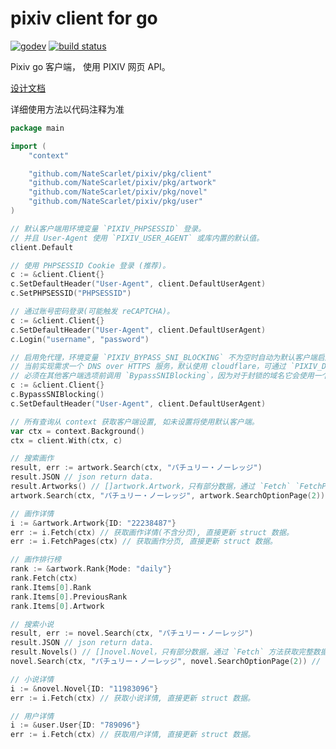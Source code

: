 # pixiv client for go

[![godev](https://img.shields.io/static/v1?label=godev&message=reference&color=00add8)](https://pkg.go.dev/github.com/NateScarlet/pixiv/pkg)
[![build status](https://github.com/NateScarlet/pixiv/workflows/Go/badge.svg)](https://github.com/NateScarlet/pixiv/actions)

Pixiv go 客户端， 使用 PIXIV 网页 API。

[设计文档](https://natescarlet.github.io/pixiv/)

详细使用方法以代码注释为准

```go
package main

import (
    "context"

    "github.com/NateScarlet/pixiv/pkg/client"
    "github.com/NateScarlet/pixiv/pkg/artwork"
    "github.com/NateScarlet/pixiv/pkg/novel"
    "github.com/NateScarlet/pixiv/pkg/user"
)

// 默认客户端用环境变量 `PIXIV_PHPSESSID` 登录。
// 并且 User-Agent 使用 `PIXIV_USER_AGENT` 或库内置的默认值。
client.Default

// 使用 PHPSESSID Cookie 登录 (推荐)。
c := &client.Client{}
c.SetDefaultHeader("User-Agent", client.DefaultUserAgent)
c.SetPHPSESSID("PHPSESSID")

// 通过账号密码登录(可能触发 reCAPTCHA)。
c := &client.Client{}
c.SetDefaultHeader("User-Agent", client.DefaultUserAgent)
c.Login("username", "password")

// 启用免代理，环境变量 `PIXIV_BYPASS_SNI_BLOCKING` 不为空时自动为默认客户端启用免代理。
// 当前实现需求一个 DNS over HTTPS 服务，默认使用 cloudflare，可通过 `PIXIV_DNS_QUERY_URL` 环境变量设置。
// 必须在其他客户端选项前调用 `BypassSNIBlocking`，因为对于封锁的域名它会使用一个更改过的 Transport 进行请求，无视在它之前进行的的设置。
c := &client.Client{}
c.BypassSNIBlocking()
c.SetDefaultHeader("User-Agent", client.DefaultUserAgent)

// 所有查询从 context 获取客户端设置, 如未设置将使用默认客户端。
var ctx = context.Background()
ctx = client.With(ctx, c)

// 搜索画作
result, err := artwork.Search(ctx, "パチュリー・ノーレッジ")
result.JSON // json return data.
result.Artworks() // []artwork.Artwork，只有部分数据，通过 `Fetch` `FetchPages` 方法获取完整数据。
artwork.Search(ctx, "パチュリー・ノーレッジ", artwork.SearchOptionPage(2)) // 获取第二页

// 画作详情
i := &artwork.Artwork{ID: "22238487"}
err := i.Fetch(ctx) // 获取画作详情(不含分页), 直接更新 struct 数据。
err := i.FetchPages(ctx) // 获取画作分页, 直接更新 struct 数据。

// 画作排行榜
rank := &artwork.Rank{Mode: "daily"}
rank.Fetch(ctx)
rank.Items[0].Rank
rank.Items[0].PreviousRank
rank.Items[0].Artwork

// 搜索小说
result, err := novel.Search(ctx, "パチュリー・ノーレッジ")
result.JSON // json return data.
result.Novels() // []novel.Novel，只有部分数据，通过 `Fetch` 方法获取完整数据。
novel.Search(ctx, "パチュリー・ノーレッジ", novel.SearchOptionPage(2)) // 获取第二页

// 小说详情
i := &novel.Novel{ID: "11983096"}
err := i.Fetch(ctx) // 获取小说详情, 直接更新 struct 数据。

// 用户详情
i := &user.User{ID: "789096"}
err := i.Fetch(ctx) // 获取用户详情, 直接更新 struct 数据。
```
